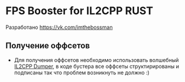 # FPS Booster for IL2CPP RUST
Разработано https://vk.com/imthebossman

## Получение оффсетов
- Для получения оффсетов необходимо использовать волшебный [IL2CPP Dumper](https://github.com/Perfare/Il2CppDumper), в коде бустера все оффсеты структирированы и подписаны так что проблем возникнуть не должно :)

